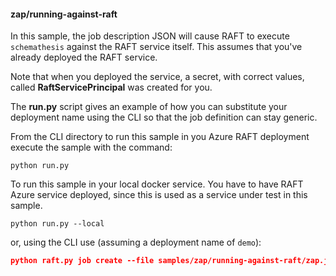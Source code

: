 #### zap/running-against-raft

In this sample, the job description JSON will cause RAFT to execute `schemathesis` against the
RAFT service itself. This assumes that you've already deployed the RAFT service. 

Note that when you deployed the service, a secret, with correct values, called **RaftServicePrincipal** was
created for you.

The **run.py** script gives an example of how you can substitute your deployment name using the CLI
so that the job definition can stay generic. 

From the CLI directory to run this sample in you Azure RAFT deployment execute the sample with the command:
```
python run.py
```

To run this sample in your local docker service. You have to have RAFT Azure service deployed, since this is used as a service under test in this sample.
```
python run.py --local
```

or, using the CLI use (assuming a deployment name of `demo`):
```json
python raft.py job create --file samples/zap/running-against-raft/zap.json --substitute "{\"{defaults.deploymentName}\" : \"demo\"}"
```